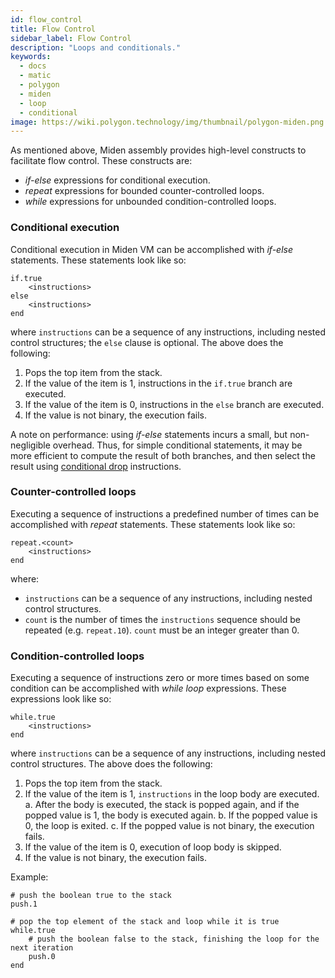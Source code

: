 ```yaml
---
id: flow_control
title: Flow Control 
sidebar_label: Flow Control
description: "Loops and conditionals."
keywords:
  - docs
  - matic
  - polygon
  - miden
  - loop
  - conditional
image: https://wiki.polygon.technology/img/thumbnail/polygon-miden.png
---
```


As mentioned above, Miden assembly provides high-level constructs to facilitate flow control. These constructs are:

- *if-else* expressions for conditional execution.
- *repeat* expressions for bounded counter-controlled loops.
- *while* expressions for unbounded condition-controlled loops.

### Conditional execution
Conditional execution in Miden VM can be accomplished with *if-else* statements. These statements look like so:
```
if.true
    <instructions>
else
    <instructions>
end
```
where `instructions` can be a sequence of any instructions, including nested control structures; the `else` clause is optional. The above does the following:

1. Pops the top item from the stack.
2. If the value of the item is $1$, instructions in the `if.true` branch are executed.
3. If the value of the item is $0$, instructions in the `else` branch are executed.
4. If the value is not binary, the execution fails.

A note on performance: using *if-else* statements incurs a small, but non-negligible overhead. Thus, for simple conditional statements, it may be more efficient to compute the result of both branches, and then select the result using [conditional drop](./stack_manipulation.md#conditional-manipulation) instructions.

### Counter-controlled loops
Executing a sequence of instructions a predefined number of times can be accomplished with *repeat* statements. These statements look like so:
```
repeat.<count>
    <instructions>
end
```
where:

* `instructions` can be a sequence of any instructions, including nested control structures.
* `count` is the number of times the `instructions` sequence should be repeated (e.g. `repeat.10`). `count` must be an integer greater than $0$.

### Condition-controlled loops
Executing a sequence of instructions zero or more times based on some condition can be accomplished with *while loop* expressions. These expressions look like so:
```
while.true
    <instructions>
end
```
where `instructions` can be a sequence of any instructions, including nested control structures. The above does the following:

1. Pops the top item from the stack.
2. If the value of the item is $1$, `instructions` in the loop body are executed.
    a. After the body is executed, the stack is popped again, and if the popped value is $1$, the body is executed again.
    b. If the popped value is $0$, the loop is exited.
    c. If the popped value is not binary, the execution fails.
3. If the value of the item is $0$, execution of loop body is skipped.
4. If the value is not binary, the execution fails.

Example:

```
# push the boolean true to the stack
push.1

# pop the top element of the stack and loop while it is true
while.true
    # push the boolean false to the stack, finishing the loop for the next iteration
    push.0
end
```
